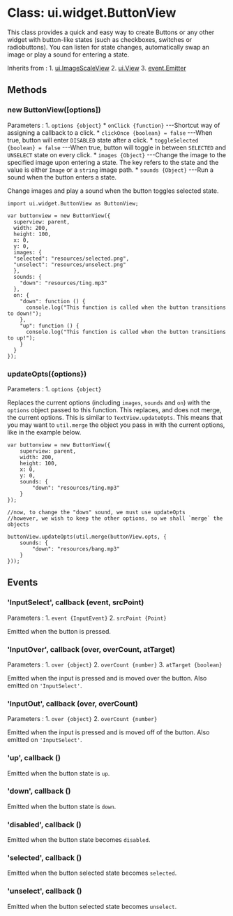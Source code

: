 # Class: ui.widget.ButtonView

This class provides a quick and easy way to create Buttons or any other 
widget with button-like states (such as checkboxes, switches or radiobuttons).
You can listen for state changes, automatically swap an image or play a sound
for entering a state.

Inherits from
:    1. [ui.ImageScaleView](./ui-images.html#class-ui.imagescaleview)
     2. [ui.View](./ui-view.html)
     3. [event.Emitter](./event.html#class-event.emitter)


## Methods

### new ButtonView([options])

Parameters
:    1. `options {object}`
	     * `onClick {function}` ---Shortcut way of assigning a callback to a click.
		 * `clickOnce {boolean} = false` ---When true, button will enter `DISABLED` state after a click.
		 * `toggleSelected {boolean} = false` ---When true, button will toggle in between `SELECTED` and `UNSELECT` state on every click.
		 * `images {Object}` ---Change the image to the specified image upon entering a state. The key refers to the state and the value is either `Image` or a `string` image path.
		 * `sounds {Object}` ---Run a sound when the button enters a state.

Change images and play a sound when the button toggles selected state.

~~~
import ui.widget.ButtonView as ButtonView;

var buttonview = new ButtonView({
  superview: parent,
  width: 200,
  height: 100,
  x: 0,
  y: 0,
  images: {
  "selected": "resources/selected.png",
  "unselect": "resources/unselect.png"
  },
  sounds: {
    "down": "resources/ting.mp3"
  },
  on: {
    "down": function () {
      console.log("This function is called when the button transitions to down!");
    },
    "up": function () {
      console.log("This function is called when the button transitions to up!");
    }
  }
});
~~~

### updateOpts({options})

Parameters
:    1. `options {object}`

Replaces the current options (including `images`, `sounds`
and `on`) with the `options` object passed to this
function. This replaces, and does not merge, the current
options. This is similar to `TextView.updateOpts`. This
means that you may want to `util.merge` the object you pass
in with the current options, like in the example below.

~~~
var buttonview = new ButtonView({
	superview: parent,
	width: 200,
	height: 100,
	x: 0,
	y: 0,
	sounds: {
		"down": "resources/ting.mp3"
	}
});

//now, to change the "down" sound, we must use updateOpts
//however, we wish to keep the other options, so we shall `merge` the objects

buttonView.updateOpts(util.merge(buttonView.opts, {
	sounds: {
		"down": "resources/bang.mp3"
	}
}));
~~~


## Events

### \'InputSelect\', callback (event, srcPoint)

Parameters
:    1. `event {InputEvent}`
	 2. `srcPoint {Point}`

Emitted when the button is pressed.

### \'InputOver\', callback (over, overCount, atTarget)

Parameters
:    1. `over {object}`
	 2. `overCount {number}`
	 3. `atTarget {boolean}`

Emitted when the input is pressed and is moved over the
button. Also emitted on `'InputSelect'`.

### \'InputOut\', callback (over, overCount)

Parameters
:    1. `over {object}`
	 2. `overCount {number}`

Emitted when the input is pressed and is moved off of the
button. Also emitted on `'InputSelect'`.

### \'up\', callback ()

Emitted when the button state is `up`.

### \'down\', callback ()

Emitted when the button state is `down`.

### \'disabled\', callback ()

Emitted when the button state becomes `disabled`.

### \'selected\', callback ()

Emitted when the button selected state becomes `selected`.

### \'unselect\', callback ()

Emitted when the button selected state becomes `unselect`.
